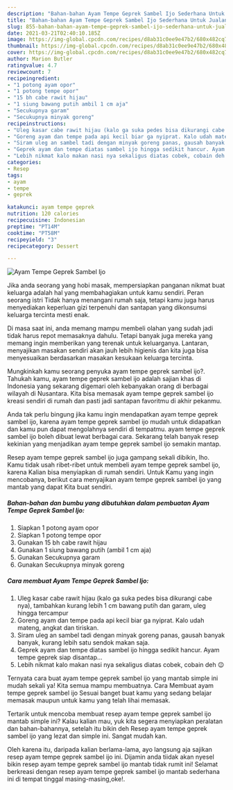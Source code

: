 ```yaml
---
description: "Bahan-bahan Ayam Tempe Geprek Sambel Ijo Sederhana Untuk Jualan"
title: "Bahan-bahan Ayam Tempe Geprek Sambel Ijo Sederhana Untuk Jualan"
slug: 855-bahan-bahan-ayam-tempe-geprek-sambel-ijo-sederhana-untuk-jualan
date: 2021-03-21T02:40:10.185Z
image: https://img-global.cpcdn.com/recipes/d8ab31c0ee9e47b2/680x482cq70/ayam-tempe-geprek-sambel-ijo-foto-resep-utama.jpg
thumbnail: https://img-global.cpcdn.com/recipes/d8ab31c0ee9e47b2/680x482cq70/ayam-tempe-geprek-sambel-ijo-foto-resep-utama.jpg
cover: https://img-global.cpcdn.com/recipes/d8ab31c0ee9e47b2/680x482cq70/ayam-tempe-geprek-sambel-ijo-foto-resep-utama.jpg
author: Marion Butler
ratingvalue: 4.7
reviewcount: 7
recipeingredient:
- "1 potong ayam opor"
- "1 potong tempe opor"
- "15 bh cabe rawit hijau"
- "1 siung bawang putih ambil 1 cm aja"
- "Secukupnya garam"
- "Secukupnya minyak goreng"
recipeinstructions:
- "Uleg kasar cabe rawit hijau (kalo ga suka pedes bisa dikurangi cabe nya), tambahkan kurang lebih 1 cm bawang putih dan garam, uleg hingga tercampur"
- "Goreng ayam dan tempe pada api kecil biar ga nyiprat. Kalo udah mateng, angkat dan tiriskan."
- "Siram uleg an sambel tadi dengan minyak goreng panas, gausah banyak banyak, kurang lebih satu sendok makan saja."
- "Geprek ayam dan tempe diatas sambel ijo hingga sedikit hancur. Ayam tempe geprek siap disantap..."
- "Lebih nikmat kalo makan nasi nya sekaligus diatas cobek, cobain deh 😉"
categories:
- Resep
tags:
- ayam
- tempe
- geprek

katakunci: ayam tempe geprek 
nutrition: 120 calories
recipecuisine: Indonesian
preptime: "PT14M"
cooktime: "PT58M"
recipeyield: "3"
recipecategory: Dessert

---
```



![Ayam Tempe Geprek Sambel Ijo](https://img-global.cpcdn.com/recipes/d8ab31c0ee9e47b2/680x482cq70/ayam-tempe-geprek-sambel-ijo-foto-resep-utama.jpg)

Jika anda seorang yang hobi masak, mempersiapkan panganan nikmat buat keluarga adalah hal yang membahagiakan untuk kamu sendiri. Peran seorang istri Tidak hanya menangani rumah saja, tetapi kamu juga harus menyediakan keperluan gizi terpenuhi dan santapan yang dikonsumsi keluarga tercinta mesti enak.

Di masa  saat ini, anda memang mampu membeli olahan yang sudah jadi tidak harus repot memasaknya dahulu. Tetapi banyak juga mereka yang memang ingin memberikan yang terenak untuk keluarganya. Lantaran, menyajikan masakan sendiri akan jauh lebih higienis dan kita juga bisa menyesuaikan berdasarkan masakan kesukaan keluarga tercinta. 



Mungkinkah kamu seorang penyuka ayam tempe geprek sambel ijo?. Tahukah kamu, ayam tempe geprek sambel ijo adalah sajian khas di Indonesia yang sekarang digemari oleh kebanyakan orang di berbagai wilayah di Nusantara. Kita bisa memasak ayam tempe geprek sambel ijo kreasi sendiri di rumah dan pasti jadi santapan favoritmu di akhir pekanmu.

Anda tak perlu bingung jika kamu ingin mendapatkan ayam tempe geprek sambel ijo, karena ayam tempe geprek sambel ijo mudah untuk didapatkan dan kamu pun dapat mengolahnya sendiri di tempatmu. ayam tempe geprek sambel ijo boleh dibuat lewat berbagai cara. Sekarang telah banyak resep kekinian yang menjadikan ayam tempe geprek sambel ijo semakin mantap.

Resep ayam tempe geprek sambel ijo juga gampang sekali dibikin, lho. Kamu tidak usah ribet-ribet untuk membeli ayam tempe geprek sambel ijo, karena Kalian bisa menyiapkan di rumah sendiri. Untuk Kamu yang ingin mencobanya, berikut cara menyajikan ayam tempe geprek sambel ijo yang mantab yang dapat Kita buat sendiri.

<!--inarticleads1-->

##### Bahan-bahan dan bumbu yang dibutuhkan dalam pembuatan Ayam Tempe Geprek Sambel Ijo:

1. Siapkan 1 potong ayam opor
1. Siapkan 1 potong tempe opor
1. Gunakan 15 bh cabe rawit hijau
1. Gunakan 1 siung bawang putih (ambil 1 cm aja)
1. Gunakan Secukupnya garam
1. Gunakan Secukupnya minyak goreng




<!--inarticleads2-->

##### Cara membuat Ayam Tempe Geprek Sambel Ijo:

1. Uleg kasar cabe rawit hijau (kalo ga suka pedes bisa dikurangi cabe nya), tambahkan kurang lebih 1 cm bawang putih dan garam, uleg hingga tercampur
1. Goreng ayam dan tempe pada api kecil biar ga nyiprat. Kalo udah mateng, angkat dan tiriskan.
1. Siram uleg an sambel tadi dengan minyak goreng panas, gausah banyak banyak, kurang lebih satu sendok makan saja.
1. Geprek ayam dan tempe diatas sambel ijo hingga sedikit hancur. Ayam tempe geprek siap disantap...
1. Lebih nikmat kalo makan nasi nya sekaligus diatas cobek, cobain deh 😉




Ternyata cara buat ayam tempe geprek sambel ijo yang mantab simple ini mudah sekali ya! Kita semua mampu membuatnya. Cara Membuat ayam tempe geprek sambel ijo Sesuai banget buat kamu yang sedang belajar memasak maupun untuk kamu yang telah lihai memasak.

Tertarik untuk mencoba membuat resep ayam tempe geprek sambel ijo mantab simple ini? Kalau kalian mau, yuk kita segera menyiapkan peralatan dan bahan-bahannya, setelah itu bikin deh Resep ayam tempe geprek sambel ijo yang lezat dan simple ini. Sangat mudah kan. 

Oleh karena itu, daripada kalian berlama-lama, ayo langsung aja sajikan resep ayam tempe geprek sambel ijo ini. Dijamin anda tiidak akan nyesel bikin resep ayam tempe geprek sambel ijo mantab tidak rumit ini! Selamat berkreasi dengan resep ayam tempe geprek sambel ijo mantab sederhana ini di tempat tinggal masing-masing,oke!.

